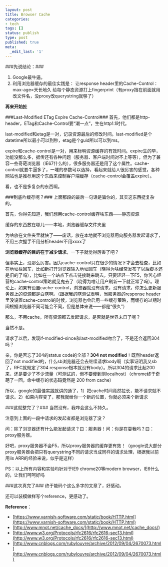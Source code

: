 ```yaml
---
layout: post
title: Browser Cache
categories:
- tech
tags: []
status: publish
type: post
published: true
meta:
  _edit_last: '1'
---
```


###先说结论：###
1. Google最牛逼。
2. 利用浏览器缓存的最佳实践是：
	让response header里的Cache-Control：max-age=天长地久 
	给每个静态资源打上fingerprint（有proxy挡在前面就用改文件名，没proxy改querystring就够了）

**再来开始扯**
<!--more-->
###Last-Modified ETag Expire Cache-Control###
首先，他们都是http-header，ETag和Cache-Control要“潮一点”，生在http1.1时代。

last-modified和etag是一对，记录资源最后的修改时间。last-modified是个datetime所以最小可以到秒，etag是个guid所以可以到ms。

expire和cache-control是一对，用来标明资源缓存的有效时间。expire生的早，功能没那么多，据传还有各种问题（服务器、客户端时间对不上等等），但为了兼容一些奇葩浏览器（IE67什么的），很多服务器还是用了这个属性。cache-control就要牛逼多了，一堆的参数可以选择，看起来就给人很厉害的感觉，各种网站也是推荐用这个东西来控制客户端缓存（cache-control会覆盖expire）。

看，也不是多复杂的东西啊。

###到底咋缓存呢？###
上面那段的最后一句话是骗你的，其实这东西挺复杂的。

首先，你得先知道，我们想用cache-control缓存啥东西——静态资源

缓存的东西放在哪儿——本地，浏览器缓存文件夹里

为啥放在文件夹里就快了——废话，放在本地就不浏览器用向服务器发起请求了，不用三次握手不用分析header不用xxxx了

**浏览器缓存的目的在于减少请求**，一下子就觉得厉害了吧？

但事实上，没那么厉害。因为cache-control只在很少的情况下才会去检查，比如在地址栏回车，比如新打开浏览器输入地址回车（晓得为啥经常发布了以后脚本还是旧的了吗），比如在一个站点下点击链接跳来跳去。只要轻轻一下F5，你苦心经营的cache-control策略就见鬼去了（晓得为啥让用户刷新一下就正常了吗）。理论上，如果有设置cache-control，浏览器就没有请求，没有请求，你怎么更新服务器上的资源都是白瞎啊。（跟据我的瞎测试表明，当服务器的response header里没设置cache-control的时候，浏览器也会启用一些缓存策略，而缓存的过期时间根据浏览器不同可能会不同，但是总体来说——都是“很久”）

那么，不用cache，所有资源都去发起请求，是否就是世界末日了呢？

当然不是。

请求了以后，发现if-modified-since和last-modified吻合了，不是还会返回304吗？

亲，你是否忘了304的status code的全部？<strong>304 not modified</strong>！既然header返回了not modified的，什么sb浏览器还会去继续请求body啊（实事证明我又sb了，RFC就规定了304 response根本就没有body）。所以304的请求比起200来，还是要少了不少流量（可测试的，但不要傻到测localhost）（chrome终于奇葩了一回，命中缓存的状态码竟然是 200 from cache）

所以，google的最佳实践就讲的通了，1）把cache时间竟然拉长，能不请求就不请求。2）如果内容变了，那我就给你一个新的位置，你就必须来个新请求

###这就整完了？###
当然没有，我咋会这么不持久。

注意到上面的一段中请求的发起者都是浏览器了没？

问：除了浏览器还有什么能发起请求？曰：服务器！问：你是在耍我吗？曰：proxy服务器。

好吧，proxy服务器不会F5，所以proxy服务器的缓存更有效！（google说大部分proxy服务器会把只有querystring不同的请求当成同样的请求处理，根据我以前用iis ARR的经验来说，似乎是这样）

PS：以上所有内容和实验均针对于IE9 chrome20等modern browser，IE6什么的，让我们呵呵好吗

###这次真完了###
终于能码个这么多字的文章了，好感动。

还可以装模做样写个reference，更感动了。

**Reference**：

+ [https://www.varnish-software.com/static/book/HTTP.html](https://www.varnish-software.com/static/book/HTTP.html)
+ [http://www.mnot.net/cache_docs/](http://www.mnot.net/cache_docs/)
+ [http://www.w3.org/Protocols/rfc2616/rfc2616-sec13.html](http://www.w3.org/Protocols/rfc2616/rfc2616-sec13.html)
+ [http://www.cnblogs.com/rubylouvre/archive/2012/09/04/2670073.html](http://www.cnblogs.com/rubylouvre/archive/2012/09/04/2670073.html)
